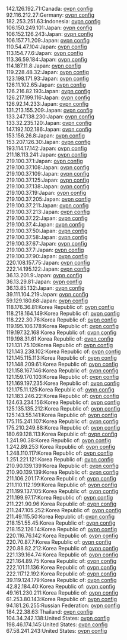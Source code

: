 142.126.192.71:Canada: [ovpn config](vpn/142_126_192_71.ovpn)  
92.116.212.27:Germany: [ovpn config](vpn/92_116_212_27.ovpn)  
182.253.251.63:Indonesia: [ovpn config](vpn/182_253_251_63.ovpn)  
106.150.249.101:Japan: [ovpn config](vpn/106_150_249_101.ovpn)  
106.152.126.243:Japan: [ovpn config](vpn/106_152_126_243.ovpn)  
106.157.71.209:Japan: [ovpn config](vpn/106_157_71_209.ovpn)  
110.54.47.104:Japan: [ovpn config](vpn/110_54_47_104.ovpn)  
113.154.77.6:Japan: [ovpn config](vpn/113_154_77_6.ovpn)  
113.36.59.184:Japan: [ovpn config](vpn/113_36_59_184.ovpn)  
114.187.11.8:Japan: [ovpn config](vpn/114_187_11_8.ovpn)  
119.228.48.32:Japan: [ovpn config](vpn/119_228_48_32.ovpn)  
123.198.171.93:Japan: [ovpn config](vpn/123_198_171_93.ovpn)  
126.11.102.65:Japan: [ovpn config](vpn/126_11_102_65.ovpn)  
126.216.82.193:Japan: [ovpn config](vpn/126_216_82_193.ovpn)  
126.217.199.116:Japan: [ovpn config](vpn/126_217_199_116.ovpn)  
126.92.14.233:Japan: [ovpn config](vpn/126_92_14_233.ovpn)  
131.213.155.209:Japan: [ovpn config](vpn/131_213_155_209.ovpn)  
133.247.138.230:Japan: [ovpn config](vpn/133_247_138_230.ovpn)  
133.32.235.120:Japan: [ovpn config](vpn/133_32_235_120.ovpn)  
147.192.102.186:Japan: [ovpn config](vpn/147_192_102_186.ovpn)  
153.156.26.8:Japan: [ovpn config](vpn/153_156_26_8.ovpn)  
153.207.126.30:Japan: [ovpn config](vpn/153_207_126_30.ovpn)  
193.114.17.142:Japan: [ovpn config](vpn/193_114_17_142.ovpn)  
211.18.113.241:Japan: [ovpn config](vpn/211_18_113_241.ovpn)  
219.100.37.1:Japan: [ovpn config](vpn/219_100_37_1.ovpn)  
219.100.37.108:Japan: [ovpn config](vpn/219_100_37_108.ovpn)  
219.100.37.109:Japan: [ovpn config](vpn/219_100_37_109.ovpn)  
219.100.37.125:Japan: [ovpn config](vpn/219_100_37_125.ovpn)  
219.100.37.138:Japan: [ovpn config](vpn/219_100_37_138.ovpn)  
219.100.37.19:Japan: [ovpn config](vpn/219_100_37_19.ovpn)  
219.100.37.205:Japan: [ovpn config](vpn/219_100_37_205.ovpn)  
219.100.37.211:Japan: [ovpn config](vpn/219_100_37_211.ovpn)  
219.100.37.213:Japan: [ovpn config](vpn/219_100_37_213.ovpn)  
219.100.37.22:Japan: [ovpn config](vpn/219_100_37_22.ovpn)  
219.100.37.4:Japan: [ovpn config](vpn/219_100_37_4.ovpn)  
219.100.37.50:Japan: [ovpn config](vpn/219_100_37_50.ovpn)  
219.100.37.58:Japan: [ovpn config](vpn/219_100_37_58.ovpn)  
219.100.37.67:Japan: [ovpn config](vpn/219_100_37_67.ovpn)  
219.100.37.7:Japan: [ovpn config](vpn/219_100_37_7.ovpn)  
219.100.37.90:Japan: [ovpn config](vpn/219_100_37_90.ovpn)  
220.108.157.75:Japan: [ovpn config](vpn/220_108_157_75.ovpn)  
222.14.195.122:Japan: [ovpn config](vpn/222_14_195_122.ovpn)  
36.13.201.9:Japan: [ovpn config](vpn/36_13_201_9.ovpn)  
36.13.29.81:Japan: [ovpn config](vpn/36_13_29_81.ovpn)  
36.13.85.132:Japan: [ovpn config](vpn/36_13_85_132.ovpn)  
39.111.104.219:Japan: [ovpn config](vpn/39_111_104_219.ovpn)  
59.129.180.68:Japan: [ovpn config](vpn/59_129_180_68.ovpn)  
118.176.36.81:Korea Republic of: [ovpn config](vpn/118_176_36_81.ovpn)  
118.218.164.149:Korea Republic of: [ovpn config](vpn/118_218_164_149.ovpn)  
118.222.30.76:Korea Republic of: [ovpn config](vpn/118_222_30_76.ovpn)  
119.195.106.178:Korea Republic of: [ovpn config](vpn/119_195_106_178.ovpn)  
119.197.32.168:Korea Republic of: [ovpn config](vpn/119_197_32_168.ovpn)  
119.198.31.61:Korea Republic of: [ovpn config](vpn/119_198_31_61.ovpn)  
121.131.75.10:Korea Republic of: [ovpn config](vpn/121_131_75_10.ovpn)  
121.143.238.102:Korea Republic of: [ovpn config](vpn/121_143_238_102.ovpn)  
121.145.115.113:Korea Republic of: [ovpn config](vpn/121_145_115_113.ovpn)  
121.148.209.61:Korea Republic of: [ovpn config](vpn/121_148_209_61.ovpn)  
121.158.167.146:Korea Republic of: [ovpn config](vpn/121_158_167_146.ovpn)  
121.159.170.103:Korea Republic of: [ovpn config](vpn/121_159_170_103.ovpn)  
121.169.197.235:Korea Republic of: [ovpn config](vpn/121_169_197_235.ovpn)  
121.175.11.125:Korea Republic of: [ovpn config](vpn/121_175_11_125.ovpn)  
121.183.246.22:Korea Republic of: [ovpn config](vpn/121_183_246_22.ovpn)  
124.63.234.156:Korea Republic of: [ovpn config](vpn/124_63_234_156.ovpn)  
125.135.135.212:Korea Republic of: [ovpn config](vpn/125_135_135_212.ovpn)  
125.143.55.141:Korea Republic of: [ovpn config](vpn/125_143_55_141.ovpn)  
175.115.241.107:Korea Republic of: [ovpn config](vpn/175_115_241_107.ovpn)  
175.210.249.88:Korea Republic of: [ovpn config](vpn/175_210_249_88.ovpn)  
180.69.128.113:Korea Republic of: [ovpn config](vpn/180_69_128_113.ovpn)  
1.241.90.38:Korea Republic of: [ovpn config](vpn/1_241_90_38.ovpn)  
1.242.89.253:Korea Republic of: [ovpn config](vpn/1_242_89_253.ovpn)  
1.248.110.117:Korea Republic of: [ovpn config](vpn/1_248_110_117.ovpn)  
1.251.221.121:Korea Republic of: [ovpn config](vpn/1_251_221_121.ovpn)  
210.90.139.139:Korea Republic of: [ovpn config](vpn/210_90_139_139.ovpn)  
210.90.139.139:Korea Republic of: [ovpn config](vpn/210_90_139_139.ovpn)  
211.106.201.17:Korea Republic of: [ovpn config](vpn/211_106_201_17.ovpn)  
211.110.112.199:Korea Republic of: [ovpn config](vpn/211_110_112_199.ovpn)  
211.199.137.105:Korea Republic of: [ovpn config](vpn/211_199_137_105.ovpn)  
211.199.97.17:Korea Republic of: [ovpn config](vpn/211_199_97_17.ovpn)  
211.221.90.96:Korea Republic of: [ovpn config](vpn/211_221_90_96.ovpn)  
211.247.105.252:Korea Republic of: [ovpn config](vpn/211_247_105_252.ovpn)  
211.49.115.50:Korea Republic of: [ovpn config](vpn/211_49_115_50.ovpn)  
218.151.55.45:Korea Republic of: [ovpn config](vpn/218_151_55_45.ovpn)  
218.152.126.14:Korea Republic of: [ovpn config](vpn/218_152_126_14.ovpn)  
220.116.76.142:Korea Republic of: [ovpn config](vpn/220_116_76_142.ovpn)  
220.70.87.7:Korea Republic of: [ovpn config](vpn/220_70_87_7.ovpn)  
220.88.82.212:Korea Republic of: [ovpn config](vpn/220_88_82_212.ovpn)  
221.139.164.74:Korea Republic of: [ovpn config](vpn/221_139_164_74.ovpn)  
221.164.89.75:Korea Republic of: [ovpn config](vpn/221_164_89_75.ovpn)  
222.101.11.136:Korea Republic of: [ovpn config](vpn/222_101_11_136.ovpn)  
222.117.12.192:Korea Republic of: [ovpn config](vpn/222_117_12_192.ovpn)  
39.119.124.179:Korea Republic of: [ovpn config](vpn/39_119_124_179.ovpn)  
42.82.184.40:Korea Republic of: [ovpn config](vpn/42_82_184_40.ovpn)  
49.161.230.211:Korea Republic of: [ovpn config](vpn/49_161_230_211.ovpn)  
61.253.80.143:Korea Republic of: [ovpn config](vpn/61_253_80_143.ovpn)  
94.181.26.255:Russian Federation: [ovpn config](vpn/94_181_26_255.ovpn)  
184.22.38.63:Thailand: [ovpn config](vpn/184_22_38_63.ovpn)  
104.34.242.138:United States: [ovpn config](vpn/104_34_242_138.ovpn)  
198.46.174.145:United States: [ovpn config](vpn/198_46_174_145.ovpn)  
67.58.241.243:United States: [ovpn config](vpn/67_58_241_243.ovpn)  
